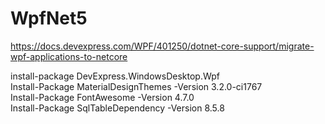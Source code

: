 # WpfNet5

https://docs.devexpress.com/WPF/401250/dotnet-core-support/migrate-wpf-applications-to-netcore  

install-package DevExpress.WindowsDesktop.Wpf  
Install-Package MaterialDesignThemes -Version 3.2.0-ci1767  
Install-Package FontAwesome -Version 4.7.0  
Install-Package SqlTableDependency -Version 8.5.8
